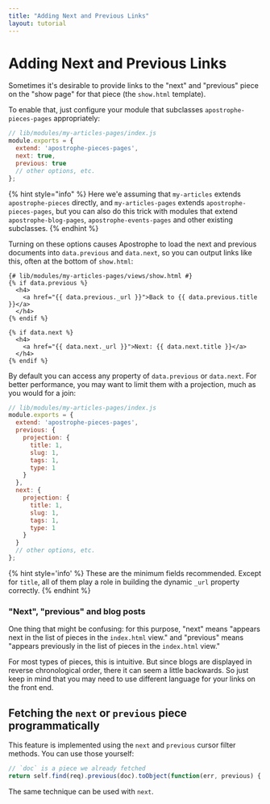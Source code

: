 ```yaml
---
title: "Adding Next and Previous Links"
layout: tutorial
---
```


# Adding Next and Previous Links

Sometimes it's desirable to provide links to the "next" and "previous" piece on the "show page" for that piece (the `show.html` template).

To enable that, just configure your module that subclasses `apostrophe-pieces-pages` appropriately:

```javascript
// lib/modules/my-articles-pages/index.js
module.exports = {
  extend: 'apostrophe-pieces-pages',
  next: true,
  previous: true
  // other options, etc.
};
```

{% hint style="info" %}
Here we'e assuming that `my-articles` extends `apostrophe-pieces` directly, and `my-articles-pages` extends `apostrophe-pieces-pages`, but you can also do this trick with modules that extend `apostrophe-blog-pages`, `apostrophe-events-pages` and other existing subclasses.
{% endhint %}

Turning on these options causes Apostrophe to load the next and previous documents into `data.previous` and `data.next`, so you can output links like this, often at the bottom of `show.html`:

```markup
{# lib/modules/my-articles-pages/views/show.html #}
{% if data.previous %}
  <h4>
    <a href="{{ data.previous._url }}">Back to {{ data.previous.title }}</a>
  </h4>
{% endif %}

{% if data.next %}
  <h4>
    <a href="{{ data.next._url }}">Next: {{ data.next.title }}</a>
  </h4>
{% endif %}
```

By default you can access any property of `data.previous` or `data.next`. For better performance, you may want to limit them with a projection, much as you would for a join:

```javascript
// lib/modules/my-articles-pages/index.js
module.exports = {
  extend: 'apostrophe-pieces-pages',
  previous: {
    projection: {
      title: 1,
      slug: 1,
      tags: 1,
      type: 1
    }
  },
  next: {
    projection: {
      title: 1,
      slug: 1,
      tags: 1,
      type: 1
    }
  }
  // other options, etc.
};
```

{% hint style='info' %}
These are the minimum fields recommended. Except for `title`, all of them play a role in building the dynamic `_url` property correctly.
{% endhint %}


### "Next", "previous" and blog posts

One thing that might be confusing: for this purpose, "next" means "appears next in the list of pieces in the `index.html` view." and "previous" means "appears previously in the list of pieces in the `index.html` view."

For most types of pieces, this is intuitive. But since blogs are displayed in reverse chronological order, there it can seem a little backwards. So just keep in mind that you may need to use different language for your links on the front end.

## Fetching the `next` or `previous` piece programmatically

This feature is implemented using the `next` and `previous` cursor filter methods. You can use those yourself:

```javascript
// `doc` is a piece we already fetched
return self.find(req).previous(doc).toObject(function(err, previous) { ... });
```

The same technique can be used with `next`.
